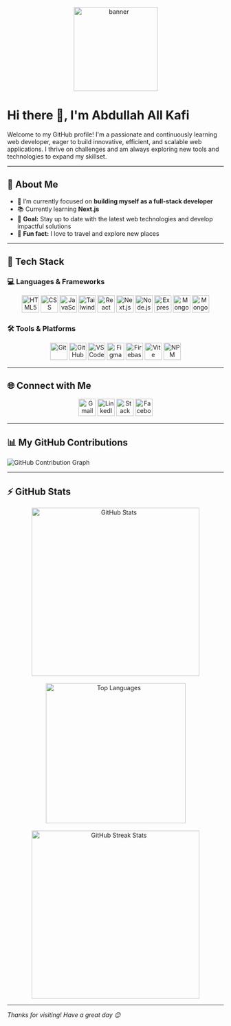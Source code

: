 <div align="center">
  <img src="https://i.ibb.co.com/CKjmRJRR/Purple-Abstract-Graphic-Design-Linked-In-Article-Cover-Image-1.png" alt="banner" height="195"/>
</div>

# Hi there 👋, I'm Abdullah All Kafi

Welcome to my GitHub profile! I'm a passionate and continuously learning web developer, eager to build innovative, efficient, and scalable web applications. I thrive on challenges and am always exploring new tools and technologies to expand my skillset.

---

## 🧠 About Me

- 🔭 I’m currently focused on **building myself as a full-stack developer**
- 📚 Currently learning **Next.js**
- 🎯 **Goal:** Stay up to date with the latest web technologies and develop impactful solutions
- 🎲 **Fun fact:** I love to travel and explore new places

---

## 🚀 Tech Stack

### 💻 Languages & Frameworks

<div align="center">
  <img src="https://cdn.jsdelivr.net/gh/devicons/devicon/icons/html5/html5-original.svg" height="40" alt="HTML5" />
  <img src="https://skillicons.dev/icons?i=css" height="40" alt="CSS" />
  <img src="https://cdn.simpleicons.org/javascript/F7DF1E" height="40" alt="JavaScript" />
  <img src="https://cdn.simpleicons.org/tailwindcss/06B6D4" height="40" alt="Tailwind CSS" />
  <img src="https://cdn.jsdelivr.net/gh/devicons/devicon/icons/react/react-original.svg" height="40" alt="React" />
  <img src="https://skillicons.dev/icons?i=nextjs" height="40" alt="Next.js" />
  <img src="https://cdn.jsdelivr.net/gh/devicons/devicon/icons/nodejs/nodejs-original.svg" height="40" alt="Node.js" />
  <img src="https://skillicons.dev/icons?i=express" height="40" alt="Express.js" />
  <img src="https://skillicons.dev/icons?i=mongodb" height="40" alt="MongoDB" />
  <img src="https://img.shields.io/badge/Mongoose-880000?style=flat&logo=mongoose&logoColor=white" height="40" alt="Mongoose" />
</div>

### 🛠️ Tools & Platforms

<div align="center">
  <img src="https://cdn.simpleicons.org/git/F05032" height="40" alt="Git" />
  <img src="https://skillicons.dev/icons?i=github" height="40" alt="GitHub" />
  <img src="https://skillicons.dev/icons?i=vscode" height="40" alt="VSCode" />
  <img src="https://skillicons.dev/icons?i=figma" height="40" alt="Figma" />
  <img src="https://skillicons.dev/icons?i=firebase" height="40" alt="Firebase" />
  <img src="https://skillicons.dev/icons?i=vite" height="40" alt="Vite" />
  <img src="https://cdn.jsdelivr.net/gh/devicons/devicon/icons/npm/npm-original-wordmark.svg" height="40" alt="NPM" />
</div>

---

## 🌐 Connect with Me

<div align="center">
  <a href="mailto:your-email@gmail.com"><img src="https://raw.githubusercontent.com/maurodesouza/profile-readme-generator/master/src/assets/icons/social/gmail/default.svg" width="40" alt="Gmail" /></a>
  <a href="https://www.linkedin.com/in/your-linkedin/"><img src="https://raw.githubusercontent.com/maurodesouza/profile-readme-generator/master/src/assets/icons/social/linkedin/default.svg" width="40" alt="LinkedIn" /></a>
  <a href="https://stackoverflow.com/users/your-id"><img src="https://raw.githubusercontent.com/maurodesouza/profile-readme-generator/master/src/assets/icons/social/stackoverflow/default.svg" width="40" alt="Stack Overflow" /></a>
  <a href="https://www.facebook.com/your-profile"><img src="https://raw.githubusercontent.com/maurodesouza/profile-readme-generator/master/src/assets/icons/social/facebook/default.svg" width="40" alt="Facebook" /></a>
</div>

---

## 📊 My GitHub Contributions

![GitHub Contribution Graph](https://github-readme-activity-graph.cyclic.app/graph?username=rjkafi&theme=github-compact&hide_border=true)

---

## ⚡ GitHub Stats

<div align="center">
  <img src="https://github-readme-stats-salesp07.vercel.app/api?username=rjkafi&count_private=true&show_icons=true&theme=jolly&rank_icon=github&border_radius=10" width="390" alt="GitHub Stats" />
  <br><br>
  <img src="https://github-readme-stats-salesp07.vercel.app/api/top-langs/?username=rjkafi&hide=HTML&langs_count=8&layout=compact&theme=jolly&border_radius=10&size_weight=0.5&count_weight=0.5&exclude_repo=github-readme-stats" width="325" alt="Top Languages" />
  <br><br>
  <img src="https://github-readme-streak-stats-salesp07.vercel.app/?user=rjkafi&count_private=true&theme=jolly&border_radius=10" width="390" alt="GitHub Streak Stats" />
</div>

---

_Thanks for visiting! Have a great day 😊_
